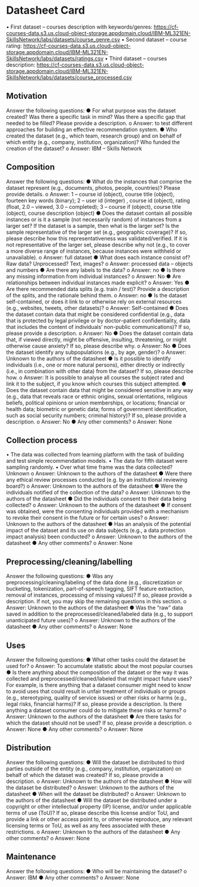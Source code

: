 # Datasheet Card

•	First dataset – courses description with keywords/genres:
https://cf-courses-data.s3.us.cloud-object-storage.appdomain.cloud/IBM-ML321EN-SkillsNetwork/labs/datasets/course_genre.csv
•	Second dataset – course rating:
https://cf-courses-data.s3.us.cloud-object-storage.appdomain.cloud/IBM-ML321EN-SkillsNetwork/labs/datasets/ratings.csv
•	Third dataset – courses description:
https://cf-courses-data.s3.us.cloud-object-storage.appdomain.cloud/IBM-ML321EN-SkillsNetwork/labs/datasets/course_processed.csv

## Motivation
Answer the following questions:
●	For what purpose was the dataset created? Was there a specific task in mind? Was there a specific gap that needed to be filled? Please provide a description.
o	Answer: to test different approaches for building an effective recommendation system. 
●	Who created the dataset (e.g., which team, research group) and on behalf of which entity (e.g., company, institution, organization)? Who funded the creation of the dataset?
o	Answer: IBM – Skills Network

## Composition
Answer the following questions:
●	What do the instances that comprise the dataset represent (e.g., documents, photos, people, countries)? Please provide details.
o	Answer: 1 – course id (object), course title (object), fourteen key words (binary); 2 – user id (integer) , course id (object), rating (float, 2.0 – viewed, 3.0 – completed); 3 – course if (object), course title (object), course description (object) 
●	Does the dataset contain all possible instances or is it a sample (not necessarily random) of instances from a larger set? If the dataset is a sample, then what is the larger set? Is the sample representative of the larger set (e.g., geographic coverage)? If so, please describe how this representativeness was validated/verified. If it is not representative of the larger set, please describe why not (e.g., to cover a more diverse range of instances, because instances were withheld or unavailable).
o	Answer: full dataset 
●	What does each instance consist of? Raw data? Unprocessed? Text, images?
o	Answer: processed data – objects and numbers
●	Are there any labels to the data?
o	Answer: no
●	Is there any missing information from individual instances?
o	Answer: No
●	Are relationships between individual instances made explicit?
o	Answer: Yes
●	Are there recommended data splits (e.g. train / test)? Provide a description of the splits, and the rationale behind them.
o	Answer: no
●	Is the dataset self-contained, or does it link to or otherwise rely on external resources (e.g., websites, tweets, other datasets)? 
o	Answer: Self-contained
●	Does the dataset contain data that might be considered confidential (e.g., data that is protected by legal privilege or by doctor–patient confidentiality, data that includes the content of individuals’ non-public communications)? If so, please provide a description.
o	Answer: No
●	Does the dataset contain data that, if viewed directly, might be offensive, insulting, threatening, or might otherwise cause anxiety? If so, please describe why.
o	Answer: No
●	Does the dataset identify any subpopulations (e.g., by age, gender)?
o	Answer: Unknown to the authors of the datasheet
●	Is it possible to identify individuals (i.e., one or more natural persons), either directly or indirectly (i.e., in combination with other data) from the dataset? If so, please describe how.
o	Answer: It is possible to analyse all courses the subject rated and link it to the subject, if you know which courses this subject attempted.
●	Does the dataset contain data that might be considered sensitive in any way (e.g., data that reveals race or ethnic origins, sexual orientations, religious beliefs, political opinions or union memberships, or locations; financial or health data; biometric or genetic data; forms of government identification, such as social security numbers; criminal history)? If so, please provide a description. 
o	Answer: No
●	Any other comments?
o	Answer: None

## Collection process
•	The data was collected from learning platform with the task of building and test simple recommendation models. 
•	The data for fifth dataset were sampling randomly. 
•	Over what time frame was the data collected? Unknown
o	Answer: Unknown to the authors of the datasheet
●	Were there any ethical review processes conducted (e.g. by an institutional reviewing board?)
o	Answer: Unknown to the authors of the datasheet
●	Were the individuals notified of the collection of the data?
o	Answer: Unknown to the authors of the datasheet
●	Did the individuals consent to their data being collected?
o	Answer: Unknown to the authors of the datasheet
●	If consent was obtained, were the consenting individuals provided with a mechanism to revoke their consent in the future or for certain uses? 
o	Answer: Unknown to the authors of the datasheet
●	Has an analysis of the potential impact of the dataset and its use on data subjects (e.g., a data protection impact analysis) been conducted? 
o	Answer: Unknown to the authors of the datasheet
●	Any other comments?
o	Answer: None

## Preprocessing/cleaning/labelling
Answer the following questions:
●	Was any preprocessing/cleaning/labeling of the data done (e.g., discretization or bucketing, tokenization, part-of-speech tagging, SIFT feature extraction, removal of instances, processing of missing values)? If so, please provide a description. If not, you may skip the remaining questions in this section. 
o	Answer: Unknown to the authors of the datasheet
●	Was the “raw” data saved in addition to the preprocessed/cleaned/labeled data (e.g., to support unanticipated future uses)? 
o	Answer: Unknown to the authors of the datasheet
●	Any other comments?
o	Answer: None

## Uses
Answer the following questions:
●	What other tasks could the dataset be used for? 
o	Answer: To accumulate statistic about the most popular courses
●	Is there anything about the composition of the dataset or the way it was collected and preprocessed/cleaned/labeled that might impact future uses? For example, is there anything that a dataset consumer might need to know to avoid uses that could result in unfair treatment of individuals or groups (e.g., stereotyping, quality of service issues) or other risks or harms (e.g., legal risks, financial harms)? If so, please provide a description. Is there anything a dataset consumer could do to mitigate these risks or harms? 
o	Answer: Unknown to the authors of the datasheet
●	Are there tasks for which the dataset should not be used? If so, please provide a description.
o	Answer: None
●	Any other comments?
o	Answer: None

## Distribution
Answer the following questions:
●	Will the dataset be distributed to third parties outside of the entity (e.g., company, institution, organization) on behalf of which the dataset was created? If so, please provide a description.
o	Answer: Unknown to the authors of the datasheet
●	How will the dataset be distributed?
o	Answer: Unknown to the authors of the datasheet
●	When will the dataset be distributed?
o	Answer: Unknown to the authors of the datasheet
●	Will the dataset be distributed under a copyright or other intellectual property (IP) license, and/or under applicable terms of use (ToU)? If so, please describe this license and/or ToU, and provide a link or other access point to, or otherwise reproduce, any relevant licensing terms or ToU, as well as any fees associated with these restrictions. 
o	Answer: Unknown to the authors of the datasheet
●	Any other comments?
o	Answer: None

## Maintenance
Answer the following questions:
●	Who will be maintaining the dataset?
o	Answer: IBM
●	Any other comments?
o	Answer: None



